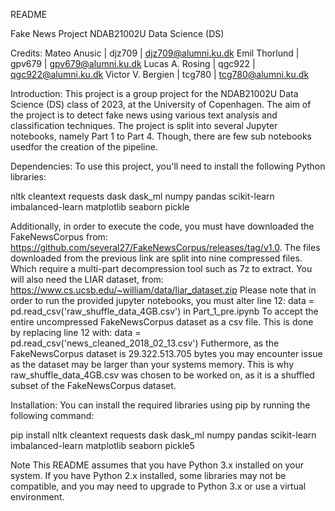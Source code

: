 README

Fake News Project
NDAB21002U Data Science (DS)

Credits:
Mateo Anusic | djz709 | djz709@alumni.ku.dk
Emil Thorlund | gpv679 | gpv679@alumni.ku.dk
Lucas A. Rosing | qgc922 | qgc922@alumni.ku.dk
Victor V. Bergien | tcg780 | tcg780@alumni.ku.dk

Introduction: 
This project is a group project for the NDAB21002U Data Science (DS) class of 2023, at the University of Copenhagen.
The aim of the project is to detect fake news using various text analysis and classification techniques.
The project is split into several Jupyter notebooks, namely Part 1 to Part 4.
Though, there are few sub notebooks usedfor the creation of the pipeline.

Dependencies:
To use this project, you'll need to install the following Python libraries:

nltk
cleantext
requests
dask
dask_ml
numpy
pandas
scikit-learn
imbalanced-learn
matplotlib
seaborn
pickle

Additionally, in order to execute the code, you must have downloaded the FakeNewsCorpus
from: https://github.com/several27/FakeNewsCorpus/releases/tag/v1.0.
The files downloaded from the previous link are split into nine compressed files.
Which require a multi-part decompression tool such as 7z to extract.
You will also need the LIAR dataset, from: https://www.cs.ucsb.edu/~william/data/liar_dataset.zip
Please note that in order to run the provided jupyter notebooks, you must alter line 12:
data = pd.read_csv('raw_shuffle_data_4GB.csv') in Part_1_pre.ipynb
To accept the entire uncompressed FakeNewsCorpus dataset as a csv file.
This is done by replacing line 12 with:
data = pd.read_csv('news_cleaned_2018_02_13.csv')
Futhermore, as the FakeNewsCorpus dataset is 29.322.513.705 bytes you may
encounter issue as the dataset may be larger than your systems memory.
This is why raw_shuffle_data_4GB.csv was chosen to be worked on, as it is a shuffled subset
of the FakeNewsCorpus dataset.

Installation:
You can install the required libraries using pip by running the following command:

pip install nltk cleantext requests dask dask_ml numpy pandas scikit-learn imbalanced-learn matplotlib seaborn pickle5

Note
This README assumes that you have Python 3.x installed on your system. If you have Python 2.x installed, some libraries may not be compatible,
and you may need to upgrade to Python 3.x or use a virtual environment.
